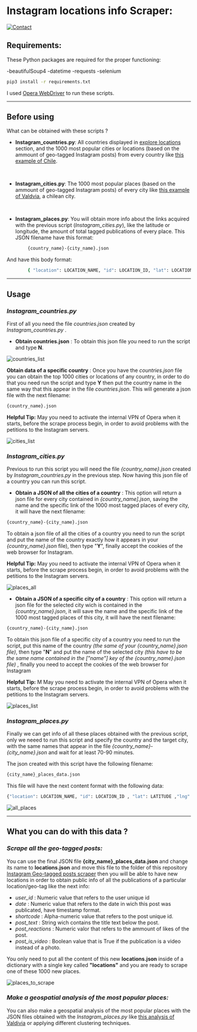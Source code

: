 # Instagram locations info Scraper:

[![Contact](https://img.shields.io/badge/Email-%20Contact-yellow.svg)](mailto:manuelhuala@outlook.com)



## Requirements:
These Python packages are required for the proper functioning:

-beautifulSoup4
-datetime
-requests
-selenium

```sh
pip3 install -r requirements.txt
```
I used  [Opera WebDriver](https://github.com/operasoftware/operachromiumdriver/releases) to run these scripts.

---

## Before using

What can be obtained with these scripts ?

* **Instagram_countries.py**: All countries displayed in [explore locations](https://www.instagram.com/explore/locations/) section, and the 1000 most popular cities or locations (based on the ammount of geo-tagged Instagram posts)  from every country like [this example of Chile](https://www.instagram.com/explore/locations/CL/chile/).
<br> 


* **Instagram_cities.py**: The 1000 most popular places (based on the ammount of geo-tagged Instagram posts) of every city like [this example of Valdvia](https://www.instagram.com/explore/locations/c328920/valdivia-chile/), a chilean city.
<br> 

* **Instagram_places.py**: You will obtain more info about the links acquired with the previous script (*Instagram_cities.py*), like the latitude or longitude, the amount of total tagged publications of every place. This JSON filename have this format:

```sh
        {country_name}-{city_name}.json
```

And have this body format:

```sh
        { "location": LOCATION_NAME, "id": LOCATION_ID, "lat": LOCATION_LAT, "lng": LOCATION_LNG , {today_date} = POSTS_UNTIL_TODAY}
```

---


## Usage



### *Instagram_countries.py*
First of all you need the file *countries.json* created by *Instagram_countries.py* .

* **Obtain countries.json** :  To obtain this json file you need to run the script and type **N**.

![countries_list](https://user-images.githubusercontent.com/45650277/96024330-f746ea80-0e29-11eb-9c49-f3a37c43ab8a.gif)

**Obtain data of a specific country** : Once you have the *countries.json* file you can obtain the top 1000 cities or locations of any country, in order to do that you need run the script and type **Y** then put the country name in the same way that this appear in the file *countries.json*. This will generate a json file with the next filename:

```sh
{country_name}.json
```

**Helpful Tip:** May you need to activate the internal VPN of Opera when it starts, before the scrape process begin, in order to avoid problems with the petitions to the Instagram servers.

![cities_list](https://user-images.githubusercontent.com/45650277/96024110-b222b880-0e29-11eb-9946-c1182565a756.gif)

### *Instagram_cities.py*
Previous to run this script you will need the file *{country_name}.json* created by *Instagram_countries.py* in the previous step. Now having this json file of a country you can run this script.

* **Obtain a JSON of all the cities of a country** :  This option will return a json file for every city contained in *{country_name].json*, saving the name and the specific link of the 1000 most tagged places of every city, it will have the next filename:

```sh
{country_name}-{city_name}.json
```

To obtain a json file of all the cities of a country you need to run the script and put the name of the country exactly how it appears in your *{country_name}.json* file), then type "**Y**", finally accept the cookies of the web browser for Instagram.

**Helpful Tip:** May you need to activate the internal VPN of Opera when it starts, before the scrape process begin, in order to avoid problems with the petitions to the Instagram servers.

![places_all](https://user-images.githubusercontent.com/45650277/96042994-ae505f80-0e44-11eb-9ab5-a771267bb4fb.gif)

* **Obtain a JSON of a specific city of a country** : This option will return a json file for the selected city wich is contained in the *{country_name}.json*, it will save the name and the specific link of the 1000 most tagged places of this city, it will have the next filename:

```sh
{country_name}-{city_name}.json
```

To obtain this json file of a specific city of a country you need to run the script, put this name of the country *(the same of your {country_name}.json file)*, then type "**N**" and put the name of the selected city *(this have to be the same name contained in the ["name"] key of the {country_name}.json file)* , finally you need to accept the cookies of the web browser for Instagram

**Helpful Tip:** M May you need to activate the internal VPN of Opera when it starts, before the scrape process begin, in order to avoid problems with the petitions to the Instagram servers.

![places_list](https://user-images.githubusercontent.com/45650277/96037819-b3a9ac00-0e3c-11eb-80b0-992f4194c7a0.gif)


### *Instagram_places.py*
Finally we can get info of all these places obtained with the previous script, only we neeed to run this script and specify the country and the target city, with the same names that appear in the file *{country_name}-{city_name}.json* and wait for at least 70-90 minutes.

The json created with this script have the following filename:

```sh
{city_name}_places_data.json
```
This file will have the next content format with the following data:

```sh
{"location": LOCATION_NAME, "id": LOCATION_ID , "lat": LATITUDE ,"lng": LONGITUDE, TODAY_DATE : TOTAL_POSTS}
```




![all_places](https://user-images.githubusercontent.com/45650277/96074282-a7464300-0e7e-11eb-9b1d-7bae3487481b.gif)


---

## What you can do with this data ?

### *Scrape all the geo-tagged posts:*
You can use the final JSON file **{city_name}_places_data.json** and change its name to **locations.json** and move this file to the folder of this repository [Instagram Geo-tagged posts scraper](https://github.com/mhuala/Instagram-Geo-tagged-posts-scraper) then you will be able to have new locations in order to obtain public info of all the publications of a particular location/geo-tag like the next info:

* *user_id* : Numeric value that refers to the user unique id
* *date* : Numeric value that refers to the date in wich this post was publicated, have timestamp format.
* *shortcode* : Alpha-numeric value that refers to the post unique id.
* *post_text* : String wich contains the title text below the post.
* *post_reactions* : Numeric valor that refers to the ammount of likes of the post.
* *post_is_video* : Boolean value that is True if the publication is a video instead of a photo.

You only need to put all the content of this new **locations.json** inside of a dictionary with a single key called **"locations"** and you are ready to scrape one of these 1000 new places.

![places_to_scrape](https://user-images.githubusercontent.com/45650277/96075639-df02ba00-0e81-11eb-81d6-fb75215f7c6c.gif)


### *Make a geospatial analysis of the most popular places:*

You can also make a geospatial analysis of the most popular places with the JSON files obtained with the *Instagram_places.py* like [this analysis of Valdivia](https://github.com/mhuala/Valdivia-geospatial-clusters) or applying different clustering techniques.
